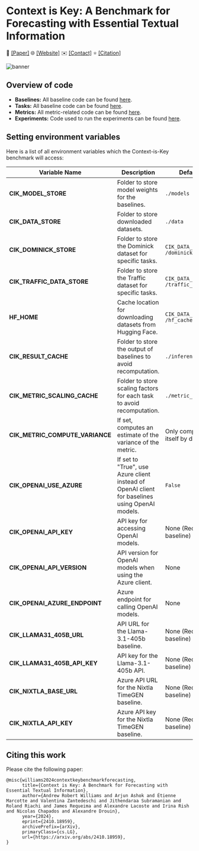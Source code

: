 # Context is Key: A Benchmark for Forecasting with Essential Textual Information

📝 [[Paper]](https://arxiv.org/abs/2410.18959) 🌐 [[Website]](https://servicenow.github.io/context-is-key-forecasting) ✉️ [[Contact]](mailto:arjun.ashok@servicenow.com,andrew.williams1@servicenow.com,alexandre.drouin@servicenow.com) ⭐ [[Citation]](#citing-this-work)

![banner](https://github.com/user-attachments/assets/ca15c5f6-a1cc-4db0-891b-767dad4f241e)


## Overview of code

* **Baselines:** All baseline code can be found [here](./benchmark/baselines).
* **Tasks:** All baseline code can be found [here](./benchmark/tasks).
* **Metrics:** All metric-related code can be found [here](./benchmark/metrics).
* **Experiments:** Code used to run the experiments can be found [here](./experiments).


## Setting environment variables

Here is a list of all environment variables which the Context-is-Key benchmark will access:

| Variable Name               | Description                                                                                     | Default Value                        |
|-----------------------------|-------------------------------------------------------------------------------------------------|--------------------------------------|
| **CIK_MODEL_STORE**         | Folder to store model weights for the baselines.                                                | `./models`                           |
| **CIK_DATA_STORE**          | Folder to store downloaded datasets.                                                            | `./data`                     |
| **CIK_DOMINICK_STORE**      | Folder to store the Dominick dataset for specific tasks.                                        | `CIK_DATA_STORE + /dominicks`        |
| **CIK_TRAFFIC_DATA_STORE**  | Folder to store the Traffic dataset for specific tasks.                                         | `CIK_DATA_STORE + /traffic_data`     |
| **HF_HOME**                 | Cache location for downloading datasets from Hugging Face.                                      | `CIK_DATA_STORE + /hf_cache`         |
| **CIK_RESULT_CACHE**        | Folder to store the output of baselines to avoid recomputation.                                 | `./inference_cache`                  |
| **CIK_METRIC_SCALING_CACHE**| Folder to store scaling factors for each task to avoid recomputation.                           | `./metric_scaling_cache`             |
| **CIK_METRIC_COMPUTE_VARIANCE** | If set, computes an estimate of the variance of the metric.                              | Only compute metric itself by default|
| **CIK_OPENAI_USE_AZURE**    | If set to "True", use Azure client instead of OpenAI client for baselines using OpenAI models.  | `False`                              |
| **CIK_OPENAI_API_KEY**      | API key for accessing OpenAI models.                                    | None (Required for baseline)         |
| **CIK_OPENAI_API_VERSION**  | API version for OpenAI models when using the Azure client.                                     | None                                 |
| **CIK_OPENAI_AZURE_ENDPOINT** | Azure endpoint for calling OpenAI models.                                                    | None                                 |
| **CIK_LLAMA31_405B_URL**    | API URL for the Llama-3.1-405b baseline.                                | None (Required for baseline)         |
| **CIK_LLAMA31_405B_API_KEY**| API key for the Llama-3.1-405b API.                                     | None (Required for baseline)         |
| **CIK_NIXTLA_BASE_URL**     | Azure API URL for the Nixtla TimeGEN baseline.                             | None (Required for baseline)         |
| **CIK_NIXTLA_API_KEY**          | Azure API key for the Nixtla TimeGEN baseline.                          | None (Required for baseline)         |

## Citing this work

Please cite the following paper:
```
@misc{williams2024contextkeybenchmarkforecasting,
      title={Context is Key: A Benchmark for Forecasting with Essential Textual Information}, 
      author={Andrew Robert Williams and Arjun Ashok and Étienne Marcotte and Valentina Zantedeschi and Jithendaraa Subramanian and Roland Riachi and James Requeima and Alexandre Lacoste and Irina Rish and Nicolas Chapados and Alexandre Drouin},
      year={2024},
      eprint={2410.18959},
      archivePrefix={arXiv},
      primaryClass={cs.LG},
      url={https://arxiv.org/abs/2410.18959}, 
}
```
